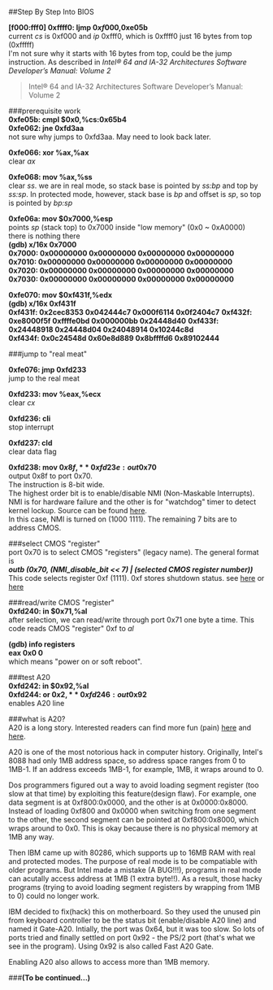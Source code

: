 ##Step By Step Into BIOS


**[f000:fff0]    0xffff0:	ljmp   $0xf000,$0xe05b**  
current _cs_ is 0xf000 and _ip_ 0xfff0, which is 0xffff0 just 16 bytes from top (0xfffff)  
I'm not sure why it starts with 16 bytes from top, could be the jump instruction. As described in _Intel® 64 and IA-32 Architectures Software Developer’s Manual: Volume 2_  
>Intel® 64 and IA-32 Architectures Software Developer’s Manual: Volume 2


###prerequisite work  
**0xfe05b:   cmpl   $0x0,%cs:0x65b4**  
**0xfe062:   jne    0xfd3aa**  
not sure why jumps to 0xfd3aa. May need to look back later.


**0xfe066:   xor    %ax,%ax**  
clear _ax_


**0xfe068:   mov    %ax,%ss**  
clear _ss_. we are in real mode, so stack base is pointed by _ss:bp_ and top by _ss:sp_. In protected mode, however, stack base is _bp_ and offset is _sp_, so top is pointed by _bp:sp_


**0xfe06a:    mov    $0x7000,%esp**  
points _sp_ (stack top) to 0x7000 inside "low memory" (0x0 ~ 0xA0000)  
there is nothing there  
**(gdb) x/16x 0x7000**  
**0x7000:	    0x00000000	0x00000000	0x00000000	0x00000000**  
**0x7010:	    0x00000000	0x00000000	0x00000000	0x00000000**  
**0x7020:	    0x00000000	0x00000000	0x00000000	0x00000000**  
**0x7030:	    0x00000000	0x00000000	0x00000000	0x00000000** 


**0xfe070:	    mov    $0xf431f,%edx**  
**(gdb) x/16x 0xf431f**  
**0xf431f:    0x2cec8353	0x042444c7	0x000f6114	0x0f2404c7** 
**0xf432f:    0xe8000f5f	0xffffe0bd	0x000000bb	0x24448d40** 
**0xf433f:    0x24448918	0x24448d04	0x24048914	0x10244c8d**  
**0xf434f:    0x0c24548d	0x60e8d889	0x8bffffd6	0x89102444**


###jump to "real meat"  

**0xfe076:	    jmp    0xfd233**  
jump to the real meat


**0xfd233:	    mov    %eax,%ecx**  
clear _cx_


**0xfd236:	cli**  
stop interrupt


**0xfd237:	cld**  
clear data flag


**0xfd238:   mov    $0x8f,%eax**  
**0xfd23e:   out    %al,$0x70**  
output 0x8f to port 0x70.  
The instruction is 8-bit wide.  
The highest order bit is to enable/disable NMI (Non-Maskable Interrupts). NMI is for hardware failure and the other is for "watchdog" timer to detect kernel lockup. Source can be found [here](http://wiki.osdev.org/NMI).  
In this case, NMI is turned on (1000 1111). The remaining 7 bits are to address CMOS.


###select CMOS "register"  
port 0x70 is to select CMOS "registers" (legacy name). The general format is  
**_outb (0x70, (NMI_disable_bit << 7) | (selected CMOS register number))_**  
This code selects register 0xf (1111). 0xf stores shutdown status. see [here](http://www.bioscentral.com/misc/cmosmap.htm) or [here](http://www.walshcomptech.com/ohlandl/config/cmos_registers.html)


###read/write CMOS "register"  
**0xfd240:     in     $0x71,%al**  
after selection, we can read/write through port 0x71 one byte a time. This code reads CMOS "register" 0xf to _al_


**(gdb) info registers**  
**eax            0x0	0**  
which means "power on or soft reboot".


###test A20  
**0xfd242:    in     $0x92,%al**  
**0xfd244:    or     $0x2,%al**  
**0xfd246:    out    %al,$0x92**   
enables A20 line


###what is A20?  
A20 is a long story. Interested readers can find more fun (pain) [here](https://en.wikipedia.org/wiki/A20_line) and [here](https://www.win.tue.nl/~aeb/linux/kbd/A20.html).    

A20 is one of the most notorious hack in computer history. Originally, Intel's 8088 had only 1MB address space, so address space ranges from 0 to 1MB-1. If an address exceeds 1MB-1, for example, 1MB, it wraps around to 0.  

Dos programmers figured out a way to avoid loading segment register (too slow at that time) by exploiting this feature(design flaw). For example, one data segment is at 0xf800:0x0000, and the other is at 0x0000:0x8000. Instead of loading 0xf800 and 0x0000 when switching from one segment to the other, the second segment can be pointed at 0xf800:0x8000, which wraps around to 0x0. This is okay because there is no physical memory at 1MB any way.  

Then IBM came up with 80286, which supports up to 16MB RAM with real and protected modes. The purpose of real mode is to be compatiable with older programs. But Intel made a mistake (A BUG!!!), programs in real mode can acutally access address at 1MB (1 extra byte!!). As a result, those hacky programs (trying to avoid loading segment registers by wrapping from 1MB to 0) could no longer work.  

IBM decided to fix(hack) this on motherboard. So they used the unused pin from keyboard controller to be the status bit (enable/disable A20 line) and named it Gate-A20. Intially, the port was 0x64, but it was too slow. So lots of ports tried and finally settled on port 0x92 - the PS/2 port (that's what we see in the program). Using 0x92 is also called Fast A20 Gate.  

Enabling A20 also allows to access more than 1MB memory.


###**(To be continued...)**